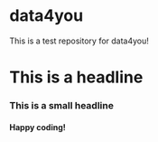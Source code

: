 # data4you
This is a test repository for data4you!
# This is a headline
### This is a small headline
#### Happy coding!
